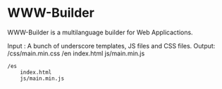 WWW-Builder
===========

WWW-Builder is a multilanguage builder for Web Applicactions.

Input : A bunch of underscore templates, JS files and CSS files.
Output:  
	/css/main.min.css
	/en
		index.html 
		js/main.min.js

	/es 	
		index.html 
		js/main.min.js










